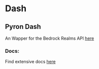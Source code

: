 # Dash
## Pyron Dash

An Wapper for the Bedrock Realms API [here](https://www.postman.com/LucienHH/workspace/bedrock-realms)


### Docs:
Find extensive docs [here](https://pyrondev.gitbook.io/dash/)
